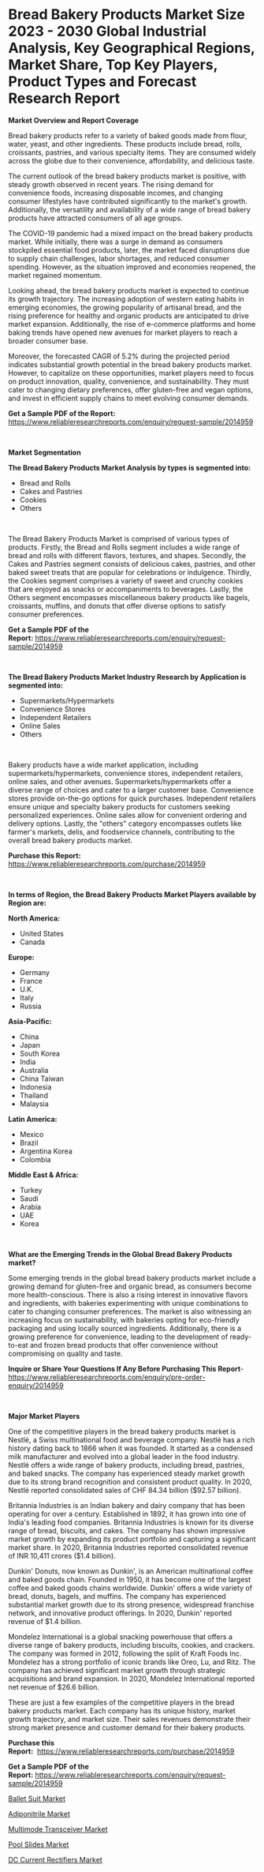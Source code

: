 <p><h1>Bread Bakery Products Market Size 2023 - 2030 Global Industrial Analysis, Key Geographical Regions, Market Share, Top Key Players, Product Types and Forecast Research Report</h1></p><p><strong>Market Overview and Report Coverage</strong></p>
<p><p>Bread bakery products refer to a variety of baked goods made from flour, water, yeast, and other ingredients. These products include bread, rolls, croissants, pastries, and various specialty items. They are consumed widely across the globe due to their convenience, affordability, and delicious taste.</p><p>The current outlook of the bread bakery products market is positive, with steady growth observed in recent years. The rising demand for convenience foods, increasing disposable incomes, and changing consumer lifestyles have contributed significantly to the market's growth. Additionally, the versatility and availability of a wide range of bread bakery products have attracted consumers of all age groups.</p><p>The COVID-19 pandemic had a mixed impact on the bread bakery products market. While initially, there was a surge in demand as consumers stockpiled essential food products, later, the market faced disruptions due to supply chain challenges, labor shortages, and reduced consumer spending. However, as the situation improved and economies reopened, the market regained momentum.</p><p>Looking ahead, the bread bakery products market is expected to continue its growth trajectory. The increasing adoption of western eating habits in emerging economies, the growing popularity of artisanal bread, and the rising preference for healthy and organic products are anticipated to drive market expansion. Additionally, the rise of e-commerce platforms and home baking trends have opened new avenues for market players to reach a broader consumer base.</p><p>Moreover, the forecasted CAGR of 5.2% during the projected period indicates substantial growth potential in the bread bakery products market. However, to capitalize on these opportunities, market players need to focus on product innovation, quality, convenience, and sustainability. They must cater to changing dietary preferences, offer gluten-free and vegan options, and invest in efficient supply chains to meet evolving consumer demands.</p></p>
<p><strong>Get a Sample PDF of the Report:</strong> <a href="https://www.reliableresearchreports.com/enquiry/request-sample/2014959">https://www.reliableresearchreports.com/enquiry/request-sample/2014959</a></p>
<p>&nbsp;</p>
<p><strong>Market Segmentation</strong></p>
<p><strong>The Bread Bakery Products Market Analysis by types is segmented into:</strong></p>
<p><ul><li>Bread and Rolls</li><li>Cakes and Pastries</li><li>Cookies</li><li>Others</li></ul></p>
<p>&nbsp;</p>
<p><p>The Bread Bakery Products Market is comprised of various types of products. Firstly, the Bread and Rolls segment includes a wide range of bread and rolls with different flavors, textures, and shapes. Secondly, the Cakes and Pastries segment consists of delicious cakes, pastries, and other baked sweet treats that are popular for celebrations or indulgence. Thirdly, the Cookies segment comprises a variety of sweet and crunchy cookies that are enjoyed as snacks or accompaniments to beverages. Lastly, the Others segment encompasses miscellaneous bakery products like bagels, croissants, muffins, and donuts that offer diverse options to satisfy consumer preferences.</p></p>
<p><strong>Get a Sample PDF of the Report:</strong>&nbsp;<a href="https://www.reliableresearchreports.com/enquiry/request-sample/2014959">https://www.reliableresearchreports.com/enquiry/request-sample/2014959</a></p>
<p>&nbsp;</p>
<p><strong>The Bread Bakery Products Market Industry Research by Application is segmented into:</strong></p>
<p><ul><li>Supermarkets/Hypermarkets</li><li>Convenience Stores</li><li>Independent Retailers</li><li>Online Sales</li><li>Others</li></ul></p>
<p>&nbsp;</p>
<p><p>Bakery products have a wide market application, including supermarkets/hypermarkets, convenience stores, independent retailers, online sales, and other avenues. Supermarkets/hypermarkets offer a diverse range of choices and cater to a larger customer base. Convenience stores provide on-the-go options for quick purchases. Independent retailers ensure unique and specialty bakery products for customers seeking personalized experiences. Online sales allow for convenient ordering and delivery options. Lastly, the "others" category encompasses outlets like farmer's markets, delis, and foodservice channels, contributing to the overall bread bakery products market.</p></p>
<p><strong>Purchase this Report:</strong>&nbsp; <a href="https://www.reliableresearchreports.com/purchase/2014959">https://www.reliableresearchreports.com/purchase/2014959</a></p>
<p>&nbsp;</p>
<p><strong>In terms of Region, the Bread Bakery Products Market Players available by Region are:</strong></p>
<p>
    <p> <strong> North America: </strong>
        <ul>
            <li>United States</li>
            <li>Canada</li>
        </ul>
        </p> 
    <p> <strong> Europe: </strong>
        <ul>
            <li>Germany</li>
            <li>France</li>
            <li>U.K.</li>
            <li>Italy</li>
            <li>Russia</li>
        </ul>
        </p> 
    <p> <strong> Asia-Pacific: </strong>
        <ul>
            <li>China</li>
            <li>Japan</li>
            <li>South Korea</li>
            <li>India</li>
            <li>Australia</li>
            <li>China Taiwan</li>
            <li>Indonesia</li>
            <li>Thailand</li>
            <li>Malaysia</li>
        </ul>
        </p> 
    <p> <strong> Latin America: </strong>
        <ul>
            <li>Mexico</li>
            <li>Brazil</li>
            <li>Argentina Korea</li>
            <li>Colombia</li>
        </ul>
        </p> 
    <p> <strong> Middle East & Africa: </strong>
        <ul>
            <li>Turkey</li>
            <li>Saudi</li>
            <li>Arabia</li>
            <li>UAE</li>
            <li>Korea</li>
        </ul>
    </p>
    </p>
<p>&nbsp;</p>
<p><strong>What are the Emerging Trends in the Global Bread Bakery Products market?</strong></p>
<p><p>Some emerging trends in the global bread bakery products market include a growing demand for gluten-free and organic bread, as consumers become more health-conscious. There is also a rising interest in innovative flavors and ingredients, with bakeries experimenting with unique combinations to cater to changing consumer preferences. The market is also witnessing an increasing focus on sustainability, with bakeries opting for eco-friendly packaging and using locally sourced ingredients. Additionally, there is a growing preference for convenience, leading to the development of ready-to-eat and frozen bread products that offer convenience without compromising on quality and taste.</p></p>
<p><strong>Inquire or Share Your Questions If Any Before Purchasing This Report</strong>- <a href="https://www.reliableresearchreports.com/enquiry/pre-order-enquiry/2014959">https://www.reliableresearchreports.com/enquiry/pre-order-enquiry/2014959</a></p>
<p>&nbsp;</p>
<p><strong>Major Market Players</strong></p>
<p><p>One of the competitive players in the bread bakery products market is Nestlé, a Swiss multinational food and beverage company. Nestlé has a rich history dating back to 1866 when it was founded. It started as a condensed milk manufacturer and evolved into a global leader in the food industry. Nestlé offers a wide range of bakery products, including bread, pastries, and baked snacks. The company has experienced steady market growth due to its strong brand recognition and consistent product quality. In 2020, Nestlé reported consolidated sales of CHF 84.34 billion ($92.57 billion).</p><p>Britannia Industries is an Indian bakery and dairy company that has been operating for over a century. Established in 1892, it has grown into one of India's leading food companies. Britannia Industries is known for its diverse range of bread, biscuits, and cakes. The company has shown impressive market growth by expanding its product portfolio and capturing a significant market share. In 2020, Britannia Industries reported consolidated revenue of INR 10,411 crores ($1.4 billion).</p><p>Dunkin' Donuts, now known as Dunkin', is an American multinational coffee and baked goods chain. Founded in 1950, it has become one of the largest coffee and baked goods chains worldwide. Dunkin' offers a wide variety of bread, donuts, bagels, and muffins. The company has experienced substantial market growth due to its strong presence, widespread franchise network, and innovative product offerings. In 2020, Dunkin' reported revenue of $1.4 billion.</p><p>Mondelez International is a global snacking powerhouse that offers a diverse range of bakery products, including biscuits, cookies, and crackers. The company was formed in 2012, following the split of Kraft Foods Inc. Mondelez has a strong portfolio of iconic brands like Oreo, Lu, and Ritz. The company has achieved significant market growth through strategic acquisitions and brand expansion. In 2020, Mondelez International reported net revenue of $26.6 billion.</p><p>These are just a few examples of the competitive players in the bread bakery products market. Each company has its unique history, market growth trajectory, and market size. Their sales revenues demonstrate their strong market presence and customer demand for their bakery products.</p></p>
<p><strong>Purchase this Report:</strong>&nbsp;&nbsp;<a href="https://www.reliableresearchreports.com/purchase/2014959">https://www.reliableresearchreports.com/purchase/2014959</a></p>
<p></p>
<p><strong>Get a Sample PDF of the Report:</strong>&nbsp;<a href="https://www.reliableresearchreports.com/enquiry/request-sample/2014959">https://www.reliableresearchreports.com/enquiry/request-sample/2014959</a></p>
<p><p><a href="https://www.linkedin.com/pulse/ballet-suit-market-size-growth-forecast-from-2023-2030-ifoyf/">Ballet Suit Market</a></p><p><a href="https://medium.com/@taniawisozk2023/adiponitrile-market-size-cagr-trends-2024-2030-586ada6d93c0">Adiponitrile Market</a></p><p><a href="https://github.com/mabutironaldo/Market-Research-Report-List-1/blob/main/multimode-transceiver-market.md">Multimode Transceiver Market</a></p><p><a href="https://www.linkedin.com/pulse/pool-slides-market-size-growth-forecast-from-2023-2030-gt9nf/">Pool Slides Market</a></p><p><a href="https://github.com/castoriffic/Market-Research-Report-List-1/blob/main/dc-current-rectifiers-market.md">DC Current Rectifiers Market</a></p></p>